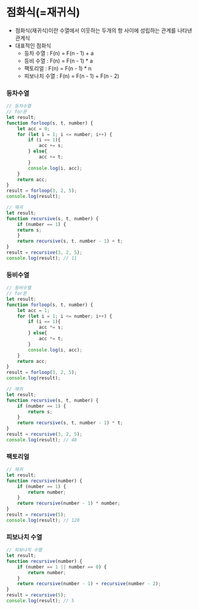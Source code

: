 # 점화식(=재귀식)

- 점화식(재귀식)이란 수열에서 이웃하는 두개의 항 사이에 성립하는 관계를 나타낸 관계식
- 대표적인 점화식
    - 등차 수열 : F(n) = F(n - 1) + a
    - 등비 수열 : F(n) = F(n - 1) * a
    - 팩토리얼 : F(n) = F(n - 1) * n
    - 피보나치 수열 : F(n) = F(n - 1) + F(n - 2)

### 등차수열

```jsx
// 등차수열
// for문
let result;
function forloop(s, t, number) { 
	let acc = 0;
	for (let i = 1; i <= number; i++) { 
		if (i == 1){
			acc += s;
		} else{
			acc += t; 
		}
		console.log(i, acc);
	}
	return acc; 
}
result = forloop(3, 2, 5); 
console.log(result);

// 재귀
let result;
function recursive(s, t, number) { 
	if (number == 1) {
	return s; 
	}
	return recursive(s, t, number - 1) + t; 
}
result = recursive(3, 2, 5); 
console.log(result); // 11
```

### 등비수열

```jsx
// 등비수열
// for문
let result;
function forloop(s, t, number) { 
	let acc = 1;
	for (let i = 1; i <= number; i++) { 
		if (i == 1){
			acc *= s;
		} else{
			acc *= t; 
		}
		console.log(i, acc);
	}
	return acc; 
}
result = forloop(3, 2, 5); 
console.log(result);

// 재귀
let result;
function recursive(s, t, number) { 
	if (number == 1) {
		return s; 
	}
	return recursive(s, t, number - 1) * t; 
}
result = recursive(3, 2, 5); 
console.log(result); // 48
```

### 팩토리얼

```jsx
// 재귀
let result;
function recursive(number) { 
	if (number == 1) {
		return number; 
	}
	return recursive(number - 1) * number; 
}
result = recursive(5);
console.log(result); // 120
```

### 피보나치 수열

```jsx
// 피보나치 수열
let result;
function recursive(number) {
	if (number == 1 || number == 0) { 
		return number;
	}
	return recursive(number - 1) + recursive(number - 2); 
}
result = recursive(5);
console.log(result); // 5
```
